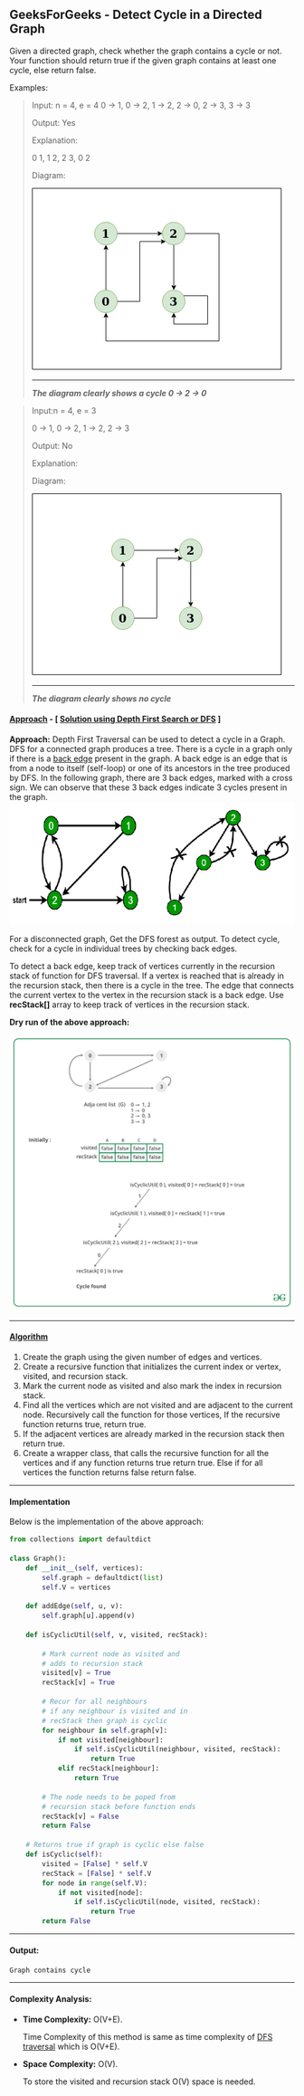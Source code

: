 ## GeeksForGeeks - Detect Cycle in a Directed Graph

Given a directed graph, check whether the graph contains a cycle or not. Your function should return true if the given graph contains at least one cycle, else return false. 

Examples:

> Input: n = 4, e = 4
> 0 -> 1, 0 -> 2, 1 -> 2, 2 -> 0, 2 -> 3, 3 -> 3
>
> Output: Yes
>
> Explanation:
>
> 0 1, 1 2, 2 3, 0 2
>
> Diagram:
>
> ![Example 1](Example_1.png)
> _____
> ___The diagram clearly shows a cycle 0 -> 2 -> 0___

> Input:n = 4, e = 3
>
> 0 -> 1, 0 -> 2, 1 -> 2, 2 -> 3
>
> Output: No
>
> Explanation:
>
> Diagram:
>
> ![Example 2](Example_2.png)
> _____
> ___The diagram clearly shows no cycle___

#### <ins>Approach</ins> - [ <ins>**Solution using Depth First Search or DFS**</ins> ]
 
**Approach:** Depth First Traversal can be used to detect a cycle in a Graph. 
DFS for a connected graph produces a tree. There is a cycle in a graph only if there is a [back edge](http://en.wikipedia.org/wiki/Depth-first_search#Output_of_a_depth-first_search) present in the graph. A back edge is an edge that is from a node to itself (self-loop) or one of its ancestors in the tree produced by DFS. In the following graph, there are 3 back edges, marked with a cross sign. We can observe that these 3 back edges indicate 3 cycles present in the graph.
![DFS](DFS.png)

For a disconnected graph, Get the DFS forest as output. To detect cycle, check for a cycle in individual trees by checking back edges.

To detect a back edge, keep track of vertices currently in the recursion stack of function for DFS traversal. If a vertex is reached that is already in the recursion stack, then there is a cycle in the tree. The edge that connects the current vertex to the vertex in the recursion stack is a back edge. Use **recStack[]** array to keep track of vertices in the recursion stack.

**Dry run of the above approach:**

![Dry Run](Dry_Run.png)

____

#### <ins>Algorithm</ins>
1. Create the graph using the given number of edges and vertices.
1. Create a recursive function that initializes the current index or vertex, visited, and recursion stack.
1. Mark the current node as visited and also mark the index in recursion stack.
1. Find all the vertices which are not visited and are adjacent to the current node. Recursively call the function for those vertices, If the recursive function returns true, return true.
1. If the adjacent vertices are already marked in the recursion stack then return true.
1. Create a wrapper class, that calls the recursive function for all the vertices and if any function returns true return true. Else if for all vertices the function returns false return false.

______

#### Implementation

Below is the implementation of the above approach:

```python
from collections import defaultdict

class Graph():
    def __init__(self, vertices):
        self.graph = defaultdict(list)
        self.V = vertices

    def addEdge(self, u, v):
        self.graph[u].append(v)

    def isCyclicUtil(self, v, visited, recStack):

        # Mark current node as visited and
        # adds to recursion stack
        visited[v] = True
        recStack[v] = True

        # Recur for all neighbours
        # if any neighbour is visited and in
        # recStack then graph is cyclic
        for neighbour in self.graph[v]:
            if not visited[neighbour]:
                if self.isCyclicUtil(neighbour, visited, recStack):
                    return True
            elif recStack[neighbour]:
                return True

        # The node needs to be poped from
        # recursion stack before function ends
        recStack[v] = False
        return False

    # Returns true if graph is cyclic else false
    def isCyclic(self):
        visited = [False] * self.V
        recStack = [False] * self.V
        for node in range(self.V):
            if not visited[node]:
                if self.isCyclicUtil(node, visited, recStack):
                    return True
        return False
```
____

#### Output:

```
Graph contains cycle
```
____

#### Complexity Analysis:

- **Time Complexity:** O(V+E).
    
    Time Complexity of this method is same as time complexity of [DFS traversal](https://www.geeksforgeeks.org/archives/18212) which is O(V+E).
    
- **Space Complexity:** O(V).

    To store the visited and recursion stack O(V) space is needed.